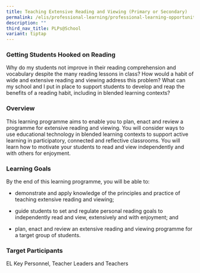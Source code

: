 ```yaml
---
title: Teaching Extensive Reading and Viewing (Primary or Secondary)
permalink: /elis/professional-learning/professional-learning-opportunities/teaching-extensive-reading-viewing/
description: ""
third_nav_title: PLPs@School
variant: tiptap
---
```

<h3>Getting Students Hooked on Reading</h3>
<p>Why do my students not improve in their reading comprehension and vocabulary
despite the many reading lessons in class? How would a habit of wide and
extensive reading and viewing address this problem? What can my school
and I put in place to support students to develop and reap the benefits
of a reading habit, including in blended learning contexts?</p>
<h3>Overview</h3>
<p>This learning programme aims to enable you to plan, enact and review a
programme for extensive reading and viewing. You will consider ways to
use educational technology in blended learning contexts to support active
learning in participatory, connected and reflective classrooms. You will
learn how to motivate your students to read and view independently and
with others for enjoyment.</p>
<h3>Learning Goals</h3>
<p>By the end of this learning programme, you will be able to:</p>
<ul data-tight="true" class="tight">
<li>
<p>demonstrate and apply knowledge of the principles and practice of teaching
extensive reading and viewing;</p>
</li>
<li>
<p>guide students to set and regulate personal reading goals to independently
read and view, extensively and with enjoyment; and</p>
</li>
<li>
<p>plan, enact and review an extensive reading and viewing programme for
a target group of students.</p>
</li>
</ul>
<p></p>
<h3>Target Participants</h3>
<p>EL Key Personnel, Teacher Leaders and Teachers</p>